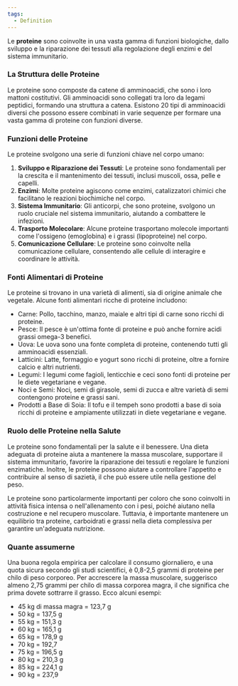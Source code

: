 ```yaml
---
tags:
  - Definition
---
```

Le **proteine** sono coinvolte in una vasta gamma di funzioni biologiche, dallo sviluppo e la riparazione dei tessuti alla regolazione degli enzimi e del sistema immunitario.

### La Struttura delle Proteine

Le proteine sono composte da catene di amminoacidi, che sono i loro mattoni costitutivi.
Gli amminoacidi sono collegati tra loro da legami peptidici, formando una struttura a catena. Esistono 20 tipi di amminoacidi diversi che possono essere combinati in varie sequenze per formare una vasta gamma di proteine con funzioni diverse.

### Funzioni delle Proteine

Le proteine svolgono una serie di funzioni chiave nel corpo umano:

1. **Sviluppo e Riparazione dei Tessuti**: Le proteine sono fondamentali per la crescita e il mantenimento dei tessuti, inclusi muscoli, ossa, pelle e capelli.
2. **Enzimi**: Molte proteine agiscono come enzimi, catalizzatori chimici che facilitano le reazioni biochimiche nel corpo.
3. **Sistema Immunitario**: Gli anticorpi, che sono proteine, svolgono un ruolo cruciale nel sistema immunitario, aiutando a combattere le infezioni.
4. **Trasporto Molecolare**: Alcune proteine trasportano molecole importanti come l'ossigeno (emoglobina) e i grassi (lipoproteine) nel corpo.
5. **Comunicazione Cellulare**: Le proteine sono coinvolte nella comunicazione cellulare, consentendo alle cellule di interagire e coordinare le attività.

### Fonti Alimentari di Proteine

Le proteine si trovano in una varietà di alimenti, sia di origine animale che vegetale. Alcune fonti alimentari ricche di proteine includono:

- Carne: Pollo, tacchino, manzo, maiale e altri tipi di carne sono ricchi di proteine.
- Pesce: Il pesce è un'ottima fonte di proteine e può anche fornire acidi grassi omega-3 benefici.
- Uova: Le uova sono una fonte completa di proteine, contenendo tutti gli amminoacidi essenziali.
- Latticini: Latte, formaggio e yogurt sono ricchi di proteine, oltre a fornire calcio e altri nutrienti.
- Legumi: I legumi come fagioli, lenticchie e ceci sono fonti di proteine per le diete vegetariane e vegane.
- Noci e Semi: Noci, semi di girasole, semi di zucca e altre varietà di semi contengono proteine e grassi sani.
- Prodotti a Base di Soia: Il tofu e il tempeh sono prodotti a base di soia ricchi di proteine e ampiamente utilizzati in diete vegetariane e vegane.

### Ruolo delle Proteine nella Salute

Le proteine sono fondamentali per la salute e il benessere. Una dieta adeguata di proteine aiuta a mantenere la massa muscolare, supportare il sistema immunitario, favorire la riparazione dei tessuti e regolare le funzioni enzimatiche. Inoltre, le proteine possono aiutare a controllare l'appetito e contribuire al senso di sazietà, il che può essere utile nella gestione del peso.

Le proteine sono particolarmente importanti per coloro che sono coinvolti in attività fisica intensa o nell'allenamento con i pesi, poiché aiutano nella costruzione e nel recupero muscolare. Tuttavia, è importante mantenere un equilibrio tra proteine, carboidrati e grassi nella dieta complessiva per garantire un'adeguata nutrizione.

### Quante assumerne

Una buona regola empirica per calcolare il consumo giornaliero, e una quota sicura secondo gli studi scientifici, è 0,8-2,5 grammi di proteine per chilo di peso corporeo.
Per accrescere la massa muscolare, suggerisco almeno 2,75 grammi per chilo di massa corporea magra, il che significa che prima dovete sottrarre il grasso.
Ecco alcuni esempi:
* 45 kg di massa magra = 123,7 g
* 50 kg = 137,5 g
* 55 kg = 151,3 g
* 60 kg = 165,1 g
* 65 kg = 178,9 g
* 70 kg = 192,7
* 75 kg = 196,5 g
* 80 kg = 210,3 g
* 85 kg = 224,1 g
* 90 kg = 237,9 
